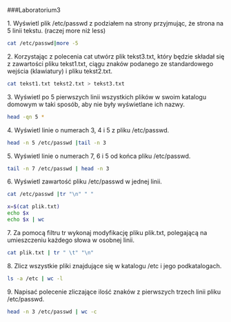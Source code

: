 ###Laboratorium3

1\. Wyświetl plik /etc/passwd z podziałem na strony przyjmując, że strona na 5 linii tekstu. (raczej more niż less)
```sh
cat /etc/passwd|more -5
```

2\. Korzystając z polecenia cat utwórz plik tekst3.txt, który będzie składał się z zawartości pliku tekst1.txt, 
ciągu znaków podanego ze standardowego wejścia (klawiatury) i pliku tekst2.txt.
```sh
cat tekst1.txt tekst2.txt > tekst3.txt
```

3\. Wyświetl po 5 pierwszych linii wszystkich plików w swoim katalogu domowym w taki sposób, aby nie były 
wyświetlane ich nazwy.
```sh
head -qn 5 *
```

4\. Wyświetl linie o numerach 3, 4 i 5 z pliku /etc/passwd.
```sh
head -n 5 /etc/passwd |tail -n 3
```

5\. Wyświetl linie o numerach 7, 6 i 5 od końca pliku /etc/passwd.
```sh
tail -n 7 /etc/passwd | head -n 3 
```

6\. Wyświetl zawartość pliku /etc/passwd w jednej linii.
```sh
cat /etc/passwd |tr "\n" " "
```

```sh
x=$(cat plik.txt)
echo $x
echo $x | wc
```

7\. Za pomocą filtru tr wykonaj modyfikację pliku plik.txt, polegającą na umieszczeniu każdego słowa w osobnej linii.
```sh
cat plik.txt | tr " \t" "\n"

```

8\. Zlicz wszystkie pliki znajdujące się w katalogu /etc i jego podkatalogach.
```sh
ls -a /etc | wc -l
```

9\. Napisać polecenie zliczające ilość znaków z pierwszych trzech linii pliku /etc/passwd.
```sh
head -n 3 /etc/passwd | wc -c
```
